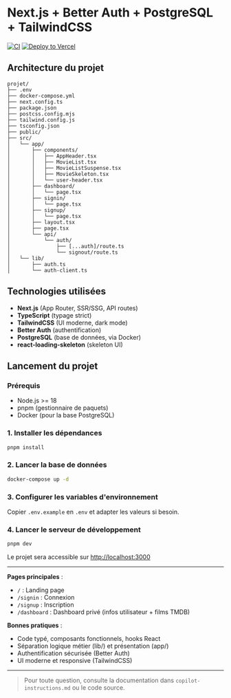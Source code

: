 # Next.js + Better Auth + PostgreSQL + TailwindCSS

[![CI](https://github.com/<ton-utilisateur>/next-better-auth-postgres/actions/workflows/ci.yml/badge.svg)](https://github.com/<ton-utilisateur>/next-better-auth-postgres/actions)
[![Deploy to Vercel](https://vercel.com/button)](https://vercel.com/import/project?template=https://github.com/<ton-utilisateur>/next-better-auth-postgres)

## Architecture du projet

```
projet/
├── .env
├── docker-compose.yml
├── next.config.ts
├── package.json
├── postcss.config.mjs
├── tailwind.config.js
├── tsconfig.json
├── public/
├── src/
│   └── app/
│       ├── components/
│       │   ├── AppHeader.tsx
│       │   ├── MovieList.tsx
│       │   ├── MovieListSuspense.tsx
│       │   ├── MovieSkeleton.tsx
│       │   └── user-header.tsx
│       ├── dashboard/
│       │   └── page.tsx
│       ├── signin/
│       │   └── page.tsx
│       ├── signup/
│       │   └── page.tsx
│       ├── layout.tsx
│       ├── page.tsx
│       └── api/
│           └── auth/
│               ├── [...auth]/route.ts
│               └── signout/route.ts
│   └── lib/
│       ├── auth.ts
│       └── auth-client.ts
```

## Technologies utilisées
- **Next.js** (App Router, SSR/SSG, API routes)
- **TypeScript** (typage strict)
- **TailwindCSS** (UI moderne, dark mode)
- **Better Auth** (authentification)
- **PostgreSQL** (base de données, via Docker)
- **react-loading-skeleton** (skeleton UI)

## Lancement du projet

### Prérequis
- Node.js >= 18
- pnpm (gestionnaire de paquets)
- Docker (pour la base PostgreSQL)

### 1. Installer les dépendances
```sh
pnpm install
```

### 2. Lancer la base de données
```sh
docker-compose up -d
```

### 3. Configurer les variables d'environnement
Copier `.env.example` en `.env` et adapter les valeurs si besoin.

### 4. Lancer le serveur de développement
```sh
pnpm dev
```

Le projet sera accessible sur [http://localhost:3000](http://localhost:3000)

---

**Pages principales** :
- `/` : Landing page
- `/signin` : Connexion
- `/signup` : Inscription
- `/dashboard` : Dashboard privé (infos utilisateur + films TMDB)

**Bonnes pratiques** :
- Code typé, composants fonctionnels, hooks React
- Séparation logique métier (lib/) et présentation (app/)
- Authentification sécurisée (Better Auth)
- UI moderne et responsive (TailwindCSS)

---

> Pour toute question, consulte la documentation dans `copilot-instructions.md` ou le code source.
